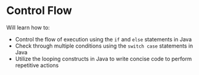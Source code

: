 # Control Flow
Will learn how to:
* Control the flow of execution using the `if` and `else` statements in Java
* Check through multiple conditions using the `switch case` statements in Java
* Utilize the looping constructs in Java to write concise code to perform repetitive actions
